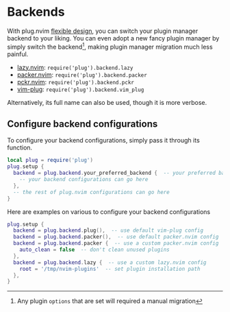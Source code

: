 # Backends

With plug.nvim [flexible design](/docs/design-principles.md), you can switch
your plugin manager backend to your liking. You can even adopt a new fancy
plugin manager by simply switch the backend[^1], making plugin manager
migration much less painful.

[^1]: Any plugin `options` that are set will required a manual migration

- [lazy.nvim](https://github.com/folke/lazy.nvim): `require('plug').backend.lazy`
- [packer.nvim](https://github.com/wbthomason/packer.nvim): `require('plug').backend.packer`
- [pckr.nvim](https://github.com/lewis6991/pckr.nvim): `require('plug').backend.pckr`
- [vim-plug](https://github.com/junegunn/vim-plug): `require('plug').backend.vim_plug`

Alternatively, its full name can also be used, though it is more verbose.

## Configure backend configurations

To configure your backend configurations, simply pass it through its function.

```lua
local plug = require('plug')
plug.setup {
  backend = plug.backend.your_preferred_backend {  -- your preferred backend goes here
    -- your backend configurations can go here
  },
  -- the rest of plug.nvim configurations can go here
}
```

Here are examples on various to configure your backend configurations

```lua
plug.setup {
  backend = plug.backend.plug(),  -- use default vim-plug config
  backend = plug.backend.packer(),  -- use default packer.nvim config
  backend = plug.backend.packer {  -- use a custom packer.nvim config
    auto_clean = false  -- don't clean unused plugins
  },
  backend = plug.backend.lazy {  -- use a custom lazy.nvim config
    root = '/tmp/nvim-plugins'  -- set plugin installation path
  },
}
```
